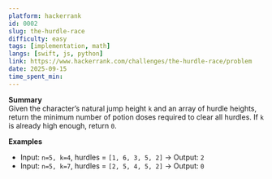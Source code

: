 ```yaml
---
platform: hackerrank
id: 0002
slug: the-hurdle-race
difficulty: easy
tags: [implementation, math]
langs: [swift, js, python]
link: https://www.hackerrank.com/challenges/the-hurdle-race/problem
date: 2025-09-15
time_spent_min:
---
```


**Summary**  
Given the character’s natural jump height `k` and an array of hurdle heights, return the minimum number of potion doses required to clear all hurdles. If `k` is already high enough, return `0`.

**Examples**  
- Input: `n=5, k=4`, hurdles = `[1, 6, 3, 5, 2]` → Output: `2`  
- Input: `n=5, k=7`, hurdles = `[2, 5, 4, 5, 2]` → Output: `0`

